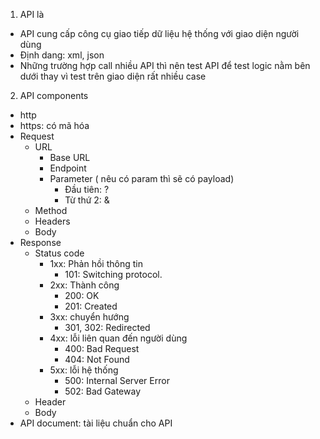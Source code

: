 1. API là 
- API cung cấp công cụ giao tiếp dữ liệu hệ thống với giao diện người dùng
- Định dang: xml, json
- Những trường hợp call nhiều API thì nên test API để test logic nằm bên dưới thay vì test trên giao diện rất nhiều case
2. API components
- http
- https: có mã hóa
- Request
    - URL
        - Base URL
        - Endpoint
        - Parameter ( nêu có param thì sẽ có payload)
            - Đầu tiên: ?
            - Từ thứ 2: &
    - Method
    - Headers
    - Body
- Response
    - Status code    
        - 1xx: Phản hồi thông tin
            - 101: Switching protocol.
        - 2xx: Thành công
            - 200: OK
            - 201: Created
        - 3xx: chuyển hướng
            - 301, 302: Redirected
        - 4xx: lỗi liên quan đến người dùng
            - 400: Bad Request
            - 404: Not Found
        - 5xx: lỗi hệ thống
            - 500: Internal Server Error
            - 502: Bad Gateway    
    - Header
    - Body
- API document: tài liệu chuẩn cho API